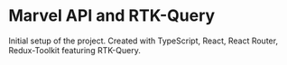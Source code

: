 # Marvel API and RTK-Query

Initial setup of the project.  Created with TypeScript, React, React Router, Redux-Toolkit featuring RTK-Query.



